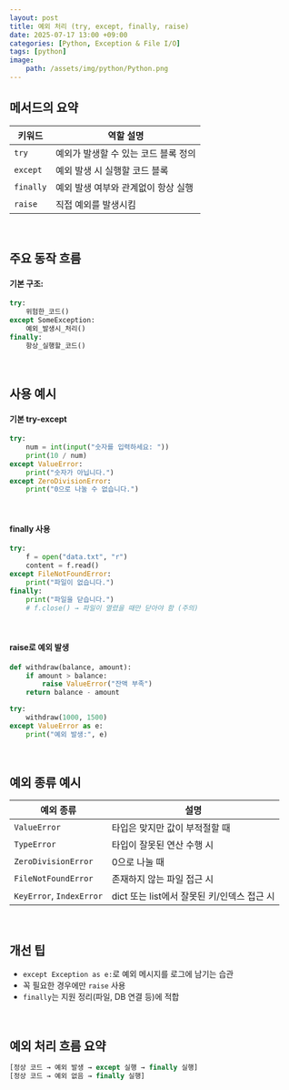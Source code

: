 ```yaml
---
layout: post
title: 예외 처리 (try, except, finally, raise)
date: 2025-07-17 13:00 +09:00
categories: [Python, Exception & File I/O]
tags: [python]
image:
    path: /assets/img/python/Python.png
---
```


## 메서드의 요약

| 키워드       | 역할 설명                 |
| --------- | --------------------- |
| `try`     | 예외가 발생할 수 있는 코드 블록 정의 |
| `except`  | 예외 발생 시 실행할 코드 블록     |
| `finally` | 예외 발생 여부와 관계없이 항상 실행  |
| `raise`   | 직접 예외를 발생시킴           |

<br>

## 주요 동작 흐름

#### 기본 구조:

```python
try:
    위험한_코드()
except SomeException:
    예외_발생시_처리()
finally:
    항상_실행할_코드()
```

<br>

## 사용 예시

#### 기본 try-except

```python
try:
    num = int(input("숫자를 입력하세요: "))
    print(10 / num)
except ValueError:
    print("숫자가 아닙니다.")
except ZeroDivisionError:
    print("0으로 나눌 수 없습니다.")
```

<br>

#### finally 사용

```python
try:
    f = open("data.txt", "r")
    content = f.read()
except FileNotFoundError:
    print("파일이 없습니다.")
finally:
    print("파일을 닫습니다.")
    # f.close() → 파일이 열렸을 때만 닫아야 함 (주의)
```

<br>

#### raise로 예외 발생

```python
def withdraw(balance, amount):
    if amount > balance:
        raise ValueError("잔액 부족")
    return balance - amount

try:
    withdraw(1000, 1500)
except ValueError as e:
    print("예외 발생:", e)
```

<br>

## 예외 종류 예시

| 예외 종류                    | 설명                            |
| ------------------------ | ----------------------------- |
| `ValueError`             | 타입은 맞지만 값이 부적절할 때             |
| `TypeError`              | 타입이 잘못된 연산 수행 시               |
| `ZeroDivisionError`      | 0으로 나눌 때                      |
| `FileNotFoundError`      | 존재하지 않는 파일 접근 시               |
| `KeyError`, `IndexError` | dict 또는 list에서 잘못된 키/인덱스 접근 시 |

<br>

## 개선 팁

- `except Exception as e:`로 예외 메시지를 로그에 남기는 습관
- 꼭 필요한 경우에만 `raise` 사용
- `finally`는 지원 정리(파일, DB 연결 등)에 적합

<br>

## 예외 처리 흐름 요약

```python
[정상 코드 → 예외 발생 → except 실행 → finally 실행]  
[정상 코드 → 예외 없음 → finally 실행] 
```